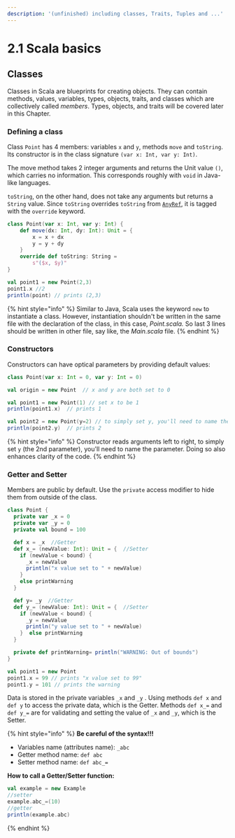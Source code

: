 ```yaml
---
description: '(unfinished) including classes, Traits, Tuples and ...'
---
```


# 2.1 Scala basics

## Classes

Classes in Scala are blueprints for creating objects. They can contain methods, values, variables, types, objects, traits, and classes which are collectively called _members_. Types, objects, and traits will be covered later in this Chapter.

### Defining a class

Class `Point` has 4 members: variables `x` and `y`, methods `move` and `toString`. Its constructor is in the class signature `(var x: Int, var y: Int)`. 

The move method takes 2 integer arguments and returns the Unit value `()`, which carries no information. This corresponds roughly with `void` in Java-like languages.

`toString`, on the other hand, does not take any arguments but returns a `String` value. Since `toString` overrides `toString` from [`AnyRef`](https://docs.scala-lang.org/tour/unified-types.html), it is tagged with the `override` keyword.

```scala
class Point(var x: Int, var y: Int) {
    def move(dx: Int, dy: Int): Unit = {
        x = x + dx
        y = y + dy
    }
    override def toString: String =
        s"($x, $y)"
}

val point1 = new Point(2,3)
point1.x //2
println(point) // prints (2,3)
```

{% hint style="info" %}
Similar to Java, Scala uses the keyword `new` to instantiate a class. However, instantiation shouldn't be written in the same file with the declaration of the class, in this case, _Point.scala._ So last 3 lines should be written in other file, say like, the _Main.scala_ file. 
{% endhint %}

### Constructors

Constructors can have optical parameters by providing default values: 

```scala
class Point(var x: Int = 0, var y: Int = 0)

val origin = new Point  // x and y are both set to 0

val point1 = new Point(1) // set x to be 1
println(point1.x)  // prints 1

val point2 = new Point(y=2) // to simply set y, you'll need to name the parameter
println(point2.y)  // prints 2
```

{% hint style="info" %}
Constructor reads arguments left to right, to simply set `y` \(the 2nd parameter\), you'll need to name the parameter. Doing so also enhances clarity of the code.
{% endhint %}

### Getter and Setter

Members are public by default.  Use the `private` access modifier to hide them from outside of the class.

```scala
class Point {
  private var _x = 0
  private var _y = 0
  private val bound = 100

  def x = _x  //Getter
  def x_= (newValue: Int): Unit = {  //Setter
    if (newValue < bound) {
      _x = newValue
      println("x value set to " + newValue)
    }
    else printWarning
  }

  def y= _y  //Getter
  def y_= (newValue: Int): Unit = {  //Setter
    if (newValue < bound) {
      _y = newValue
      println("y value set to " + newValue)
    }  else printWarning
  }

  private def printWarning= println("WARNING: Out of bounds")
}

val point1 = new Point
point1.x = 99 // prints "x value set to 99"
point1.y = 101 // prints the warning
```

Data is stored in the private variables `_x` and `_y` . Using methods `def x` and `def y` to access the private data, which is the Getter. Methods `def x_=` and `def y_=` are for validating and setting the value of `_x` and `_y`, which is the Setter. 

{% hint style="info" %}
**Be careful of the syntax!!!**

* Variables name \(attributes name\): `_abc`
* Getter method name: `def abc`
* Setter method name: `def abc_=`

**How to call a Getter/Setter function:**

```scala
val example = new Example
//setter
example.abc_=(10)
//getter
println(example.abc)
```
{% endhint %}



























